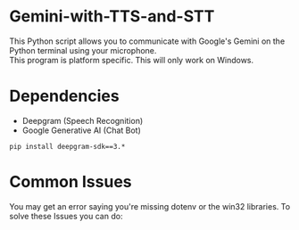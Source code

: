 # Gemini-with-TTS-and-STT
This Python script allows you to communicate with Google's Gemini on the Python terminal using your microphone.  
This program is platform specific. This will only work on Windows.
# Dependencies
- Deepgram (Speech Recognition)
- Google Generative AI (Chat Bot)  
```
pip install deepgram-sdk==3.*
```  
# Common Issues
You may get an error saying you're missing dotenv or the win32 libraries.
To solve these Issues you can do:

